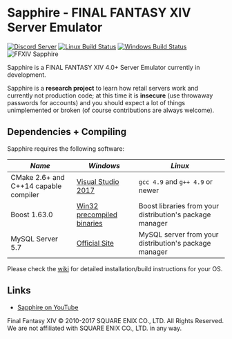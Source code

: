 ﻿# Sapphire - FINAL FANTASY XIV Server Emulator
[![Discord Server](https://img.shields.io/badge/discord-Sapphire-7289DA.svg)](https://discord.gg/xxcdCER)
[![Linux Build Status](https://travis-ci.org/SapphireMordred/Sapphire.svg?branch=master)](https://travis-ci.org/SapphireMordred/Sapphire)
[![Windows Build Status](https://ci.appveyor.com/api/projects/status/lil7lxa3ty165emm?svg=true)](https://ci.appveyor.com/project/SapphireMordred/Sapphire)
![FFXIV Sapphire](http://i.imgur.com/I4bj1tR.png)

Sapphire is a FINAL FANTASY XIV 4.0+ Server Emulator currently in development.

Sapphire is a **research project** to learn how retail servers work and currently not production code; at this time it is **insecure** (use throwaway passwords for accounts) and you should expect a lot of things unimplemented or broken (of course contributions are always welcome).

## Dependencies + Compiling
Sapphire requires the following software:

| *Name* | *Windows* | *Linux* |
| ------ | --------- | ------- |
| CMake 2.6+ and C++14 capable compiler | [Visual Studio 2017](https://www.visualstudio.com/) | `gcc 4.9` and `g++ 4.9` or newer |
| Boost 1.63.0 | [Win32 precompiled binaries](https://sourceforge.net/projects/boost/files/boost-binaries/1.63.0/boost_1_63_0-msvc-14.0-32.exe/download) | Boost libraries from your distribution's package manager |
| MySQL Server 5.7 | [Official Site](https://dev.mysql.com/downloads/mysql/) | MySQL server from your distribution's package manager |

Please check the [wiki](https://github.com/SapphireMordred/Sapphire/wiki) for detailed installation/build instructions for your OS.

## Links

* [Sapphire on YouTube](https://www.youtube.com/channel/UCJKYuovoGsq7PxSAfrNJKbw)

Final Fantasy XIV © 2010-2017 SQUARE ENIX CO., LTD. All Rights Reserved. We are not affiliated with SQUARE ENIX CO., LTD. in any way.
